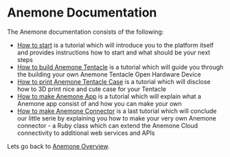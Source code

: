 # Anemone Documentation

The Anemone documentation consists of the following:

* [How to start](https://github.com/ceskasporitelna/anemone/tree/master/toolkit/anemone-arduino-library) is a tutorial which will introduce you to the platform itself and provides instructions how to start and what should be your next steps
* [How to build Anemone Tentacle](https://github.com/ceskasporitelna/anemone/blob/master/documentation/HowToBuildAnemoneTentacle.md) is a tutorial which will guide you through the building your own Anemone Tentacle Open Hardware Device
* [How to print Anemone Tentacle Case](https://github.com/ceskasporitelna/anemone/blob/master/documentation/HowToPrintAnemoneTentacleCase.md) is a tutorial which will disclose how to 3D print nice and cute case for your Tentacle
* [How to make Anemone App](https://github.com/ceskasporitelna/anemone/blob/master/documentation/HowToMakeAnemoneApp.md) is a tutorial which will explain what a Anemone app consist of and how you can make your own
* [How to make Anemone Connector](https://github.com/ceskasporitelna/anemone/blob/master/documentation/HowToMakeAnemoneConnector.md) is a last tutorial which will conclude our little serie by explaining you how to make your very own Anemone connector - a Ruby class which can extend the Anemone Cloud connectivity to additional web services and APIs

Lets go back to [Anemone Overview](https://github.com/ceskasporitelna/anemone).